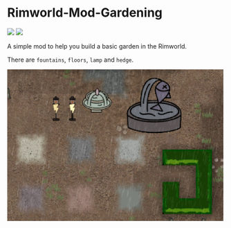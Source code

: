 # Rimworld-Mod-Gardening

![](https://img.shields.io/apm/l/vim-mode.svg)
![](https://img.shields.io/badge/Steam_Workshop-1.0-519dd9.svg)

A simple mod to help you build a basic garden in the Rimworld.

There are `fountains`, `floors`, `lamp` and `hedge`.<br>

<img width="500" height="350" src="https://github.com/FoxinSnow/Rimworld-Mod-Gardening/blob/master/Gardening/About/Preview.png"/>

